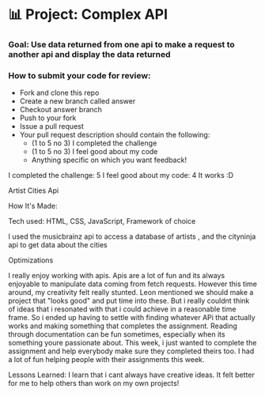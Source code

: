 # 📊 Project: Complex API 

### Goal: Use data returned from one api to make a request to another api and display the data returned

### How to submit your code for review:

- Fork and clone this repo
- Create a new branch called answer
- Checkout answer branch
- Push to your fork
- Issue a pull request
- Your pull request description should contain the following:
  - (1 to 5 no 3) I completed the challenge
  - (1 to 5 no 3) I feel good about my code
  - Anything specific on which you want feedback!


I completed the challenge: 5
I feel good about my code: 4
It works :D

Artist Cities Api


How It's Made:

Tech used: HTML, CSS, JavaScript, Framework of choice

I used the musicbrainz api to access a database of artists , and the cityninja api to get data about the cities

Optimizations


I really enjoy working with apis. Apis are a lot of fun and its always enjoyable to manipulate data coming from fetch requests. However this time around,  my creativity felt really stunted. Leon mentioned we should make a project that "looks good" and put time into these. But i really couldnt think of ideas that i resonated with that i could achieve in a reasonable time frame. So i ended up having to settle with finding whatever APi that actually works and making something that completes the assignment. Reading through documentation can be fun sometimes, especially when its something youre passionate about. This week, i just wanted to complete the assignment and help everybody make sure they completed theirs too. I had a lot of fun helping people with their assignments this week.

Lessons Learned:
I learn that i cant always have creative ideas. It felt better for me to help others than work on my own projects!